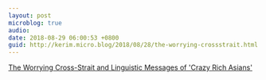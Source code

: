 ```yaml
---
layout: post
microblog: true
audio: 
date: 2018-08-29 06:00:53 +0800
guid: http://kerim.micro.blog/2018/08/28/the-worrying-crossstrait.html
---
```

[The Worrying Cross-Strait and Linguistic Messages of 'Crazy Rich Asians'](https://international.thenewslens.com/article/102551)
